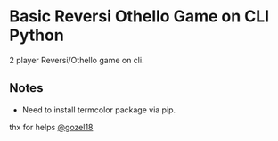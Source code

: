 # Basic Reversi Othello Game on CLI Python

2 player Reversi/Othello game on cli. 

## Notes
- Need to install termcolor package via pip.

thx for helps [@gozel18](https://github.com/gozel18)